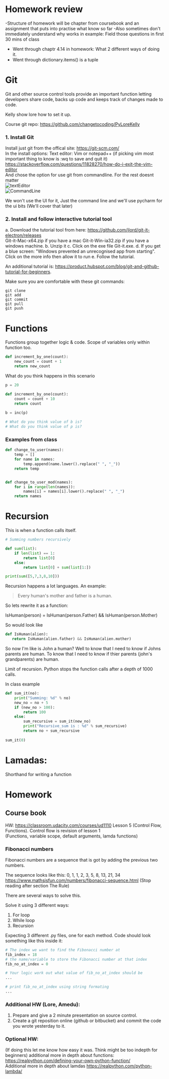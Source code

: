 # Homework review

-Structure of homework will be chapter from coursebook and an assignment that puts into practise what know so far
-Also sometimes don't immediately understand why works in example: Field those questions in first 30 mins of class
- Went through chaptr 4.14 in homework: What 2 different ways of doing it.
- Went through dictionary.items() is a tuple

# Git
Git and other source control tools provide an important function letting developers share code, backs up code and keeps track of changes made to code.

Kelly show lore how to set it up. 

Course git repo: https://github.com/changetocoding/PyLoreKelly


### 1. Install Git
Install just git from the offical site: https://git-scm.com/  
In the install options: Text editor: Vim or notepad++ (if picking vim most important thing to know is :wq to save and quit it)  https://stackoverflow.com/questions/11828270/how-do-i-exit-the-vim-editor  
And chose the option for use git from commandline. For the rest doesnt matter  
![textEditor](./img/textEditor.png)  
![CommandLine](./img/CommandLine.png)  

We won't use the UI for it, Just the command line and we'll use pycharm for the ui bits (We'll cover that later)


### 2. Install and follow interactive tutorial tool
a. Download the tutorial tool from here: https://github.com/jlord/git-it-electron/releases  
Git-it-Mac-x64.zip if you have a mac
Git-it-Win-ia32.zip if you have a windows machine.
b. Unzip it 
c. Click on the exe file Git-it.exe.
d. If you get a blue screen: "Windows prevented an unrecognised app from starting". Click on the more info then allow it to run
e. Follow the tutorial.  

An additional tutorial is: https://product.hubspot.com/blog/git-and-github-tutorial-for-beginners.

Make sure you are comfortable with these git commands:

```
git clone
git add
git commit
git pull
git push
```

# Functions

Functions group together logic & code. Scope of variables only within function too.
```python
def increment_by_one(count):
	new_count = count + 1
	return new_count
```

What do you think happens in this scenario
```python
p = 20

def increment_by_one(count):
	count = count + 10
	return count
	
b = inc(p)

# What do you think value of b is?
# What do you think value of p is?

```

### Examples from class
```python
def change_to_user(names):
	temp = []
	for name in names:
		temp.append(name.lower().replace(" ", "_"))
	return temp


def change_to_user_mod(names):
	for i in range(len(names)):
		names[i] = names[i].lower().replace(" ", "_")
    return names
```

# Recursion
This is when a function calls itself.

```python
# Summing numbers recursively

def sum(list):
    if len(list) == 1:
        return list[0]
    else:
        return list[0] + sum(list[1:])

print(sum([5,7,3,8,10]))

```

  
Recursion happens a lot languages. An example:
> Every human's mother and father is a human.

So lets rewrite it as a function:

IsHuman(person) = IsHuman(person.Father) && IsHuman(person.Mother)

So would look like
```python
def IsHuman(alien): 
   return IsHuman(alien.father) && IsHuman(alien.mother)
```
So now I'm like is John a human?
Well to know that I need to know if Johns parents are human. To know that I need to know if thier parents (john's grandparents) are human.

Limit of recursion. Python stops the function calls after a depth of 1000 calls.

In class example
```python
def sum_it(no):
    print("Summing: %d" % no)
	new_no = no + 5
	if (new_no > 100):
		return 100
	else:
		sum_recursive = sum_it(new_no)
		print("Recursive_sum is : %d" % sum_recursive)
		return no + sum_recursive
		
sum_it(0)
```
# Lamadas:
Shorthand for writing a function


# Homework


## Course book
HW: https://classroom.udacity.com/courses/ud1110 Lesson 5 (Control Flow, Functions). Control flow is revision of lesson 1  
(Functions, variable scope, default arguments, lamda functions)

### Fibonacci numbers

Fibonacci numbers are a sequence that is got by adding the previous two numbers.

The sequence looks like this: 0, 1, 1, 2, 3, 5, 8, 13, 21, 34  
https://www.mathsisfun.com/numbers/fibonacci-sequence.html (Stop reading after section The Rule)

There are several ways to solve this.

Solve it using 3 different ways:
1. For loop
2. While loop
3. Recursion

Expecting 3 different .py files, one for each method. Code should look something like this inside it:
```python
# The index we want to find the Fibonacci number at
fib_index = 18
# the name/variable to store the Fibonacci number at that index
fib_no_at_index = 0

# Your logic work out what value of fib_no_at_index should be
...

# print fib_no_at_index using string formating
...
```



### Additional HW (Lore, Amedu): 
1. Prepare and give a 2 minute presentation on source control.
2. Create a git reposition online (github or bitbucket) and commit the code you wrote yesterday to it.

### Optional HW:
(If doing this let me know how easy it was. Think might be too indepth for beginners)
additional more in depth about functions: https://realpython.com/defining-your-own-python-function/  
Additional more in depth about lamdas https://realpython.com/python-lambda/  




